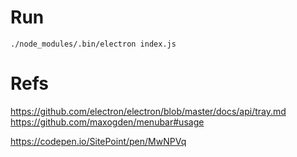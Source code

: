 # Run

```
./node_modules/.bin/electron index.js
```


# Refs

https://github.com/electron/electron/blob/master/docs/api/tray.md
https://github.com/maxogden/menubar#usage

https://codepen.io/SitePoint/pen/MwNPVq


